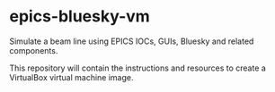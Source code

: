 # epics-bluesky-vm
Simulate a beam line using EPICS IOCs, GUIs, Bluesky and related components.

This repository will contain the instructions and resources to create a VirtualBox virtual machine image.
